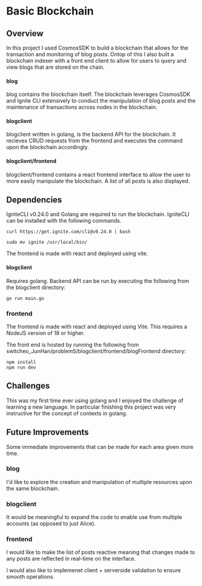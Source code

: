 # Basic Blockchain

## Overview
In this project I used CosmosSDK to build a blockchain that allows for the transaction and monitoring of blog posts. Ontop of this I also built a blockchain indexer with a front end client to allow for users to query and view blogs that are stored on the chain. 
#### blog
blog contains the blockchain itself. The blockchain leverages CosmosSDK and Ignite CLI extensively to conduct the manipulation of blog posts and the maintenance of transactions across nodes in the blockchain. 
#### blogclient
blogclient written in golang, is the backend API for the blockchain. It recieves CRUD requests from the frontend and executes the command upon the blockchain accordingly.
#### blogclient/frontend
blogclient/frontend contains a react frontend interface to allow the user to more easily manipulate the blockchain. A list of all posts is also displayed.

## Dependencies
IgniteCLI v0.24.0 and Golang are required to run the blockchain. IgniteCLI can be installed with the following commands.

```
curl https://get.ignite.com/cli@v0.24.0 | bash

sudo mv ignite /usr/local/bin/

```
The frontend is made with react and deployed using vite. 
#### blogclient
Requires golang. Backend API can be run by executing the following from the blogclient directory:
```
go run main.go
```
### frontend
The frontend is made with react and deployed using Vite. This requires a NodeJS version of 18 or higher.

The front end is hosted by running the following from switcheo_JunHan/problem5/blogclient/frontend/blogFrontend directory:
```
npm install
npm run dev 
```

## Challenges
This was my first time ever using golang and I enjoyed the challenge of learning a new language. In particular finishing this project was very instructive for the concept of contexts in golang.

## Future Improvements
Some immediate improvements that can be made for each area given more time. 
### blog
I'd like to explore the creation and manipulation of multiple resources upon the same blockchain.
### blogclient
It would be meaningful to expand the code to enable use from multiple accounts (as opposed to just Alice).
### frontend
I would like to make the list of posts reactive meaning that changes made to any posts are reflected in real-time on the interface. 

I would also like to implemenet client + serverside validation to ensure smooth operations.



